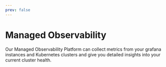 ```yaml
---
prev: false
---
```


# Managed Observability
Our Managed Observability Platform can collect metrics from your grafana instances and Kubernetes clusters and give you detailed insights into your current cluster health.
